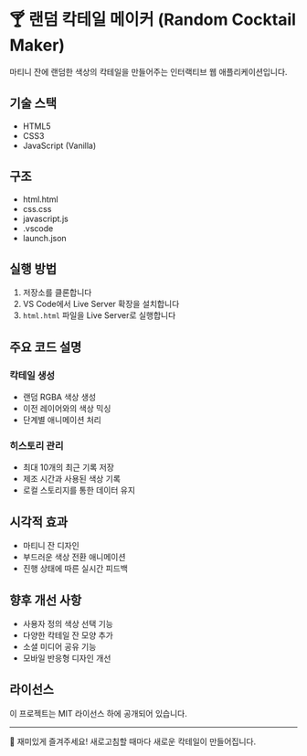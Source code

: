 # 🍸 랜덤 칵테일 메이커 (Random Cocktail Maker)

마티니 잔에 랜덤한 색상의 칵테일을 만들어주는 인터랙티브 웹 애플리케이션입니다.

## 기술 스택

- HTML5
- CSS3
- JavaScript (Vanilla)

## 구조

- html.html
- css.css
- javascript.js
- .vscode
- launch.json

## 실행 방법

1. 저장소를 클론합니다
2. VS Code에서 Live Server 확장을 설치합니다
3. `html.html` 파일을 Live Server로 실행합니다

## 주요 코드 설명

### 칵테일 생성

- 랜덤 RGBA 색상 생성
- 이전 레이어와의 색상 믹싱
- 단계별 애니메이션 처리

### 히스토리 관리

- 최대 10개의 최근 기록 저장
- 제조 시간과 사용된 색상 기록
- 로컬 스토리지를 통한 데이터 유지

## 시각적 효과

- 마티니 잔 디자인
- 부드러운 색상 전환 애니메이션
- 진행 상태에 따른 실시간 피드백

## 향후 개선 사항

- 사용자 정의 색상 선택 기능
- 다양한 칵테일 잔 모양 추가
- 소셜 미디어 공유 기능
- 모바일 반응형 디자인 개선

## 라이선스

이 프로젝트는 MIT 라이선스 하에 공개되어 있습니다.

---

🎉 재미있게 즐겨주세요! 새로고침할 때마다 새로운 칵테일이 만들어집니다.
